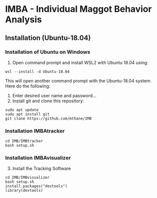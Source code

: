 # IMBA - Individual Maggot Behavior Analysis

## Installation (Ubuntu-18.04)
### Installation of Ubuntu on Windows

1. Open command prompt and install WSL2 with Ubuntu 18.04 using:
```
wsl --install -d Ubuntu-18.04
```

This will open another command prompt with the Ubuntu-18.04 system. Here do the following:
1. Enter desired user name and password...
3. Install git and clone this repository:
```
sudo apt update
sudo apt install git
git clone https://github.com/mthane/IMB
```
### Installation IMBAtracker

```
cd IMB/IMBtracker
bash setup.sh
```

### Installation IMBAvisualizer

3. Install the Tracking Software

```
cd IMB/IMBvisualizer
bash setup.sh
install.packages("devtools")
library(devtools)

```
